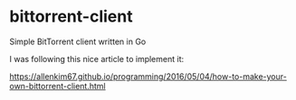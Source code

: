# bittorrent-client
Simple BitTorrent client written in Go

I was following this nice article to implement it:

https://allenkim67.github.io/programming/2016/05/04/how-to-make-your-own-bittorrent-client.html